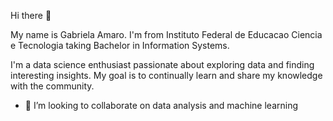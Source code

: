 Hi there 👋

My name is Gabriela Amaro. I'm from Instituto Federal de Educacao Ciencia e Tecnologia taking Bachelor in Information Systems.

I'm a data science enthusiast passionate about exploring data and finding interesting insights. My goal is to continually learn and share my knowledge with the community.

- 👯 I’m looking to collaborate on data analysis and machine learning
